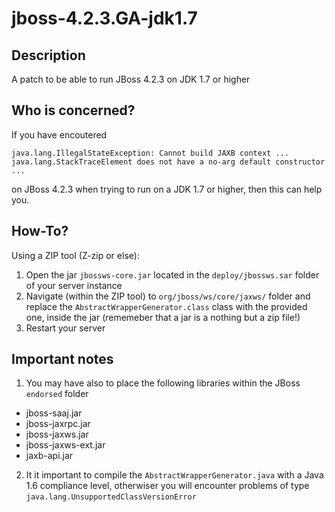 # jboss-4.2.3.GA-jdk1.7
## Description
A patch to be able to run JBoss 4.2.3 on JDK 1.7 or higher

## Who is concerned?
If you have encoutered
	
	java.lang.IllegalStateException: Cannot build JAXB context ... java.lang.StackTraceElement does not have a no-arg default constructor ...

on JBoss 4.2.3 when trying to run on a JDK 1.7 or higher, then this can help you.

## How-To?
Using a ZIP tool (Z-zip or else):

1. Open the jar `jbossws-core.jar` located in the `deploy/jbossws.sar` folder of your server instance
2. Navigate (within the ZIP tool) to `org/jboss/ws/core/jaxws/` folder and replace the `AbstractWrapperGenerator.class` class with the provided one, inside the jar (rememeber that a jar is a nothing but a zip file!)
3. Restart your server

## Important notes
1. You may have also to place the following libraries within the JBoss `endorsed` folder

- jboss-saaj.jar
- jboss-jaxrpc.jar
- jboss-jaxws.jar
- jboss-jaxws-ext.jar
- jaxb-api.jar

2. It it important to compile the `AbstractWrapperGenerator.java` with a Java 1.6 compliance level, otherwiser you will encounter problems of type `java.lang.UnsupportedClassVersionError`
